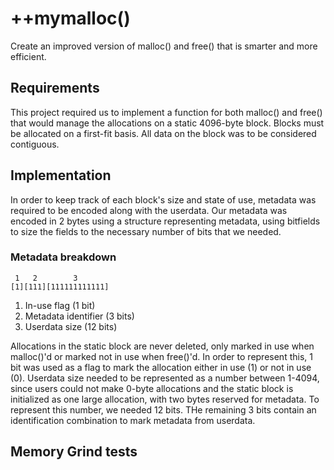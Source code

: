# ++mymalloc()
Create an improved version of malloc() and free() that is smarter and more efficient.

## Requirements
This project required us to implement a function for both malloc() and free() that would 
manage the allocations on a static 4096-byte block. Blocks must be allocated on a first-fit
basis. All data on the block was to be considered contiguous.

## Implementation
In order to keep track of each block's size and state of use, metadata was required to be encoded along with
the userdata. Our metadata was encoded in 2 bytes using a structure representing metadata, using bitfields to
size the fields to the necessary number of bits that we needed.
### Metadata breakdown
```
 1   2        3
[1][111][111111111111]
```
1. In-use flag (1 bit)
2. Metadata identifier (3 bits)
3. Userdata size (12 bits)

Allocations in the static block are never deleted, only marked in use when malloc()'d or marked not in use when free()'d.
In order to represent this, 1 bit was used as a flag to mark the allocation either in use (1) or not in use (0).
Userdata size needed to be represented as a number between 1-4094, since users could not make 0-byte allocations
and the static block is initialized as one large allocation, with two bytes reserved for metadata. To represent this number,
we needed 12 bits. THe remaining 3 bits contain an identification combination to mark metadata from userdata.

## Memory Grind tests
